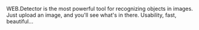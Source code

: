 WEB.Detector is the most powerful tool for recognizing objects in images.
Just upload an image, and you'll see what's in there. Usability, fast, beautiful...

